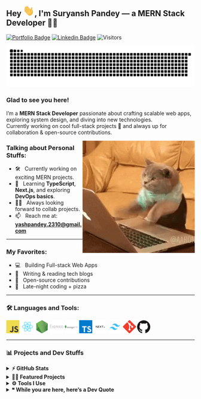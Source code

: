 ## Hey <img alt="Hi" src="./assets/Hi.gif" width="30px" height="30px" />, I'm Suryansh Pandey — a MERN Stack Developer 👨‍💻

[![Portfolio Badge](https://img.shields.io/badge/-Portfolio-000000?style=flat&logo=vercel&logoColor=white)](https://portfolio-blue-phi-72.vercel.app/)
[![Linkedin Badge](https://img.shields.io/badge/-SuryanshPandey-0e76a8?style=flat&logo=Linkedin&logoColor=white)]([https://linkedin.com/in/your-link](https://www.linkedin.com/in/suryanshhpandey/))
![Visitors](https://komarev.com/ghpvc/?username=Suryansh23102002&color=066da5&style=flat)

<img src="https://raw.githubusercontent.com/Suryansh23102002/Suryansh23102002/master/assets/github-snake-dark.svg" />
  
### Glad to see you here!  

I’m a **MERN Stack Developer** passionate about crafting scalable web apps, exploring system design, and diving into new technologies.  
Currently working on cool full-stack projects 🚀 and always up for collaboration & open-source contributions.  

<img align="right" alt="Coding Cat" src="./assets/coding.webp" width="300px"/>

### Talking about Personal Stuffs:

- 🛠 &nbsp; Currently working on exciting MERN projects.
- 🚀 &nbsp; Learning **TypeScript**, **Next.js**, and exploring **DevOps basics**.
- 👨‍💻 &nbsp; Always looking forward to collab projects.
- 📫 &nbsp; Reach me at: **yashpandey.2310@gmail.com**

---

### My Favorites:

- 💻 &nbsp; Building Full-stack Web Apps  
- 📰 &nbsp; Writing & reading tech blogs  
- 🎯 &nbsp; Open-source contributions  
- 🍕 &nbsp; Late-night coding + pizza  

---

### 🛠️ Languages and Tools:

<code><img height="35" src="https://raw.githubusercontent.com/github/explore/master/topics/javascript/javascript.png" alt="JavaScript"></code>
<code><img height="35" src="https://raw.githubusercontent.com/github/explore/master/topics/react/react.png" alt="React"></code>
<code><img height="35" src="https://raw.githubusercontent.com/github/explore/master/topics/nodejs/nodejs.png" alt="Node.js"></code>
<code><img height="35" src="https://raw.githubusercontent.com/github/explore/master/topics/express/express.png" alt="Express"></code>
<code><img height="35" src="https://raw.githubusercontent.com/github/explore/master/topics/mongodb/mongodb.png" alt="MongoDB"></code>
<code><img height="35" src="https://raw.githubusercontent.com/github/explore/master/topics/typescript/typescript.png" alt="TypeScript"></code>
<code><img height="35" src="https://raw.githubusercontent.com/github/explore/master/topics/nextjs/nextjs.png" alt="Next.js"></code>
<code><img height="35" src="https://raw.githubusercontent.com/github/explore/master/topics/tailwind/tailwind.png" alt="TailwindCSS"></code>
<code><img height="35" src="https://raw.githubusercontent.com/github/explore/master/topics/git/git.png" alt="Git"></code>
<code><img height="35" src="https://raw.githubusercontent.com/github/explore/master/topics/github/github.png" alt="GitHub"></code>

---

### 📊 Projects and Dev Stuffs  

<details>	
  <summary><b>⚡ GitHub Stats</b></summary>

  <img height="170em" src="https://github-readme-stats.vercel.app/api?username=Suryansh23102002&show_icons=true&theme=radical&hide_border=true" />
  <img height="170em" src="https://github-readme-stats.vercel.app/api/top-langs/?username=Suryansh23102002&layout=compact&theme=radical&hide_border=true" />
</details>

<details>
  <summary><b>🧑‍🚀 Featured Projects</b></summary>

  <br />
  <table>
    <thead align="center">
      <tr>
        <td><b>💻 Project</b></td>
        <td><b>🌟 Stars</b></td>
        <td><b>🍴 Forks</b></td>
        <td><b>🐛 Issues</b></td>
        <td><b>🔔 PRs</b></td>
        <td><b>👨‍💻 Language</b></td>
      </tr>
    </thead>
    <tbody>
      <tr>
        <td><a href="https://github.com/Suryansh23102002/Pingup"><b>🚀 PingUp</b></a></td>
        <td><img alt="Stars" src="https://img.shields.io/github/stars/Suryansh23102002/Pingup?style=flat-square"/></td>
        <td><img alt="Forks" src="https://img.shields.io/github/forks/Suryansh23102002/Pingup?style=flat-square"/></td>
        <td><img alt="Issues" src="https://img.shields.io/github/issues/Suryansh23102002/Pingup?style=flat-square"/></td>
        <td><img alt="PRs" src="https://img.shields.io/github/issues-pr/Suryansh23102002/Pingup?style=flat-square"/></td>
        <td><img alt="Lang" src="https://img.shields.io/github/languages/top/Suryansh23102002/Pingup?style=flat-square"/></td>
      </tr>
	  <tr>
        <td><a href="https://github.com/Suryansh23102002/Gemini-Clone"><b>🚀 Gemini-Clone</b></a></td>
        <td><img alt="Stars" src="https://img.shields.io/github/stars/Suryansh23102002/Gemini-Clone?style=flat-square"/></td>
        <td><img alt="Forks" src="https://img.shields.io/github/forks/Suryansh23102002/Gemini-Clone?style=flat-square"/></td>
        <td><img alt="Issues" src="https://img.shields.io/github/issues/Suryansh23102002/Gemini-Clone?style=flat-square"/></td>
        <td><img alt="PRs" src="https://img.shields.io/github/issues-pr/Suryansh23102002/Gemini-Clone?style=flat-square"/></td>
        <td><img alt="Lang" src="https://img.shields.io/github/languages/top/Suryansh23102002/Gemini-Clone?style=flat-square"/></td>
      </tr>
		 <tr>
        <td><a href="https://github.com/Suryansh23102002/Agency-AI "><b>🚀 Agency-AI </b></a></td>
        <td><img alt="Stars" src="https://img.shields.io/github/stars/Suryansh23102002/Gemini-Clone?style=flat-square"/></td>
        <td><img alt="Forks" src="https://img.shields.io/github/forks/Suryansh23102002/Gemini-Clone?style=flat-square"/></td>
        <td><img alt="Issues" src="https://img.shields.io/github/issues/Suryansh23102002/Gemini-Clone?style=flat-square"/></td>
        <td><img alt="PRs" src="https://img.shields.io/github/issues-pr/Suryansh23102002/Gemini-Clone?style=flat-square"/></td>
        <td><img alt="Lang" src="https://img.shields.io/github/languages/top/Suryansh23102002/Agency-AI?style=flat-square"/></td>
      </tr>
	  <tr>
        <td><a href="https://github.com/Suryansh23102002/Portfolio"><b>🚀 Portfolio</b></a></td>
        <td><img alt="Stars" src="https://img.shields.io/github/stars/Suryansh23102002/Portfolio?style=flat-square"/></td>
        <td><img alt="Forks" src="https://img.shields.io/github/forks/Suryansh23102002/Portfolio?style=flat-square"/></td>
        <td><img alt="Issues" src="https://img.shields.io/github/issues/Suryansh23102002/Portfolio?style=flat-square"/></td>
        <td><img alt="PRs" src="https://img.shields.io/github/issues-pr/Suryansh23102002/Portfolio?style=flat-square"/></td>
        <td><img alt="Lang" src="https://img.shields.io/github/languages/top/Suryansh23102002/Portfolio?style=flat-square"/></td>
      </tr>
	  <tr>
        <td><a href="https://github.com/Suryansh23102002/THIRTYSIXSTUDIOS"><b>🚀 THIRTYSIXSTUDIOS</b></a></td>
        <td><img alt="Stars" src="https://img.shields.io/github/stars/Suryansh23102002/THIRTYSIXSTUDIOS?style=flat-square"/></td>
        <td><img alt="Forks" src="https://img.shields.io/github/forks/Suryansh23102002/THIRTYSIXSTUDIOS?style=flat-square"/></td>
        <td><img alt="Issues" src="https://img.shields.io/github/issues/Suryansh23102002/THIRTYSIXSTUDIOS?style=flat-square"/></td>
        <td><img alt="PRs" src="https://img.shields.io/github/issues-pr/Suryansh23102002/THIRTYSIXSTUDIOS?style=flat-square"/></td>
        <td><img alt="Lang" src="https://img.shields.io/github/languages/top/Suryansh23102002/THIRTYSIXSTUDIOS?style=flat-square"/></td>
      </tr>
	   <tr>
        <td><a href="https://github.com/Suryansh23102002/skiper-next "><b>🚀 skiper-next </b></a></td>
        <td><img alt="Stars" src="https://img.shields.io/github/stars/Suryansh23102002/skiper-next ?style=flat-square"/></td>
        <td><img alt="Forks" src="https://img.shields.io/github/forks/Suryansh23102002/skiper-next ?style=flat-square"/></td>
        <td><img alt="Issues" src="https://img.shields.io/github/issues/Suryansh23102002/skiper-next ?style=flat-square"/></td>
        <td><img alt="PRs" src="https://img.shields.io/github/issues-pr/Suryansh23102002/skiper-next ?style=flat-square"/></td>
        <td><img alt="Lang" src="https://img.shields.io/github/languages/top/Suryansh23102002/skiper-next ?style=flat-square"/></td>
      </tr>
    </tbody>
  </table>
  <br />
</details>

<details>
  <summary><b>⚙️ Tools I Use</b></summary>
  	<ul>
  	  <li><b>OS:</b> Windows / Linux</li>
  	  <li><b>Browser: </b> Brave / Chrome</li>
	  <li><b>Editor:</b> VS Code</li>
	  <li><b>For API Testing:</b> Postman</li>
	  <li><b>For Designs:</b> Figma</li>
	</ul>
</details> 



<details>
<summary><b>❝ While you are here, here’s a Dev Quote</b></summary>

 ![](https://quotes-github-readme.vercel.app/api?type=horizontal&theme=radical)
</details>
